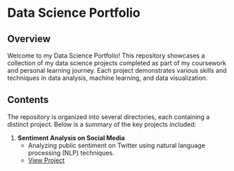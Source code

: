 # Data Science Portfolio

## Overview
Welcome to my Data Science Portfolio! This repository showcases a collection of my data science projects completed as part of my coursework and personal learning journey. Each project demonstrates various skills and techniques in data analysis, machine learning, and data visualization.

## Contents
The repository is organized into several directories, each containing a distinct project. Below is a summary of the key projects included:

1. **Sentiment Analysis on Social Media**
   - Analyzing public sentiment on Twitter using natural language processing (NLP) techniques.
   - [View Project](./sentiment-analysis)

